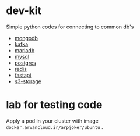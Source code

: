 # dev-kit
Simple python codes for connecting to common db's

* [mongodb](./mongodb/)
* [kafka](./kafka/)
* [mariadb](./mariadb/)
* [mysql](./mysql/)
* [postgres](./postgres/)
* [redis](./redis/)
* [fastapi](./fastapi/)
* [s3-storage](./s3-storage/)
# lab for testing code
Apply a pod in your cluster with image `docker.arvancloud.ir/arpjoker/ubuntu` .
